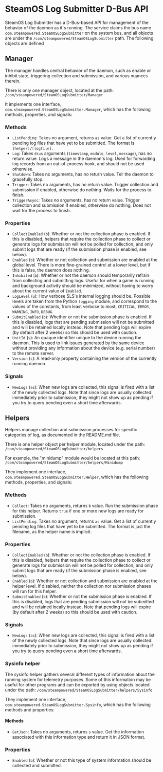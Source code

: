 SteamOS Log Submitter D-Bus API
===============================

SteamOS Log Submitter has a D-Bus-based API for management of the behavior of
the daemon as it's running. The service claims the bus name
`com.steampowered.SteamOSLogSubmitter` on the system bus, and all objects are
under the `/com/steampowered/SteamOSLogSubmitter` path. The following objects
are defined

## Manager

The manager handles central behavior of the daemon, such as enable or inhibit
state, triggering collection and submission, and various nuances therein.

There is only one manager object, located at the path:
`/com/steampowered/SteamOSLogSubmitter/Manager`

It implements one interface, `com.steampowered.SteamOSLogSubmitter.Manager`,
which has the following methods, properties, and signals:

### Methods

- `ListPending`: Takes no argument, returns `as` value. Get a list of currently
  pending log files that have yet to be submitted. The format is
  `[helper]/[logfile]`.
- `Log`: Takes `dsus` arguments (`timestamp`, `module`, `level`, `message`),
  has no return value. Logs a message in the daemon's log. Used for forwarding
  log records from an out-of-process hook, and should not be used otherwise.
- `Shutdown`: Takes no arguments, has no return value. Tell the daemon to
  gracefully stop.
- `Trigger`: Takes no arguments, has no return value. Trigger collection and
  submission if enabled, otherwise do nothing. Waits for the process to finish.
- `TriggerAsync`: Takes no arguments, has no return value. Trigger collection
  and submission if enabled, otherwise do nothing. Does not wait for the
  process to finish.

### Properties

- `CollectEnabled` (`b`): Whether or not the collection phase is enabled. If
  this is disabled, helpers that require the collection phase to collect or
  generate logs for submission will not be polled for collection, and only
  submit logs that are ready (if the submission phase is enabled, see below).
- `Enabled` (`b`): Whether or not collection and submission are enabled at the
  global level. There is more fine-grained control at a lower level, but if
  this is false, the daemon does nothing.
- `Inhibited` (`b`): Whether or not the daemon should temporarily refrain from
  collecting and submitting logs. Useful for when a game is running and
  background activity should be minimized, without having to worry about the
  current value of `Enabled`.
- `LogLevel` (`u`): How verbose SLS's internal logging should be. Possible
  levels are taken from the Python `logging` module, and correspond to the
  values of the constants, from least verbose to most, `CRITICAL`, `ERROR`,
  `WARNING`, `INFO`, `DEBUG`.
- `SubmitEnabled` (`b`): Whether or not the submission phase is enabled. If
  this is disabled, logs that are pending submission will not be submitted and
  will be retained locally instead. Note that pending logs will expire (by
  default after 2 weeks) so this should be used with caution.
- `UnitId` (`s`): An opaque identifier unique to the device running the daemon.
  This is used to link issues generated by the same device without providing
  any information about the device (e.g. serial number) to the remote server.
- `Version` (`s`): A read-only property containing the version of the currently
  running daemon.

### Signals

- `NewLogs` (`as`): When new logs are collected, this signal is fired with a
  list of the newly collected logs. Note that since logs are usually collected
  immediately prior to submission, they might not show up as pending if you try
  to query pending even a short time afterwards.

## Helpers

Helpers manage collection and submission processes for specific categories of
log, as documented in the README.md file.

There is one helper object per helper module, located under the path:
`/com/steampowered/SteamOSLogSubmitter/helpers`

For example, the "minidump" module would be located at this path:
`/com/steampowered/SteamOSLogSubmitter/helpers/Minidump`

They implement one interface, `com.steampowered.SteamOSLogSubmitter.Helper`,
which has the following methods, properties, and signals:

### Methods

- `Collect`: Takes no arguments, returns `b` value. Run the submission phase
  for this helper. Returns `true` if one or more new logs are ready for
  submission.
- `ListPending`: Takes no argument, returns `as` value. Get a list of currently
  pending log files that have yet to be submitted. The format is just the
  filename, as the helper name is implicit.

### Properties

- `CollectEnabled` (`b`): Whether or not the collection phase is enabled. If
  this is disabled, helpers that require the collection phase to collect or
  generate logs for submission will not be polled for collection, and only
  submit logs that are ready (if the submission phase is enabled, see below).
- `Enabled` (`b`): Whether or not collection and submission are enabled at the
  helper level. If disabled, neither the collection nor submission phases will
  run for this helper.
- `SubmitEnabled` (`b`): Whether or not the submission phase is enabled. If
  this is disabled, logs that are pending submission will not be submitted and
  will be retained locally instead. Note that pending logs will expire (by
  default after 2 weeks) so this should be used with caution.

### Signals

- `NewLogs` (`as`): When new logs are collected, this signal is fired with a
  list of the newly collected logs. Note that since logs are usually collected
  immediately prior to submission, they might not show up as pending if you try
  to query pending even a short time afterwards.

### Sysinfo helper

The sysinfo helper gathers several different types of information about the
running system for telemetry purposes. Some of this information may be useful
for other programs and can be exported by using objects located under the path:
`/com/steampowered/SteamOSLogSubmitter/helpers/Sysinfo`

They implement one interface, `com.steampowered.SteamOSLogSubmitter.Sysinfo`,
which has the following methods and properties:

#### Methods

- `GetJson`: Takes no arguments, returns `s` value. Get the information
  associated with this information type and return it in JSON format.

### Properties

- `Enabled` (`b`): Whether or not this type of system information should be
  collected and submitted.
